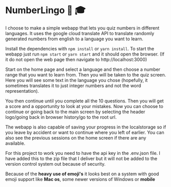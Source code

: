 # NumberLingo 💯 🎓

I choose to make a simple webapp that lets you quiz numbers in different languages. It uses the google cloud translate API to translate randomly generated numbers from english to a language you want to learn.

Install the dependencies with `npm install` or `yarn install`. To start the webapp just run `npm start` or `yarn start` and it should open the browser. (If it do not open the web page then navigate to http://localhost:3000)

Start on the home page and select a language and then choose a number range that you want to learn from. Then you will be taken to the quiz screen. Here you will see some text in the language you chose (hopefully, it sometimes translates it to just integer numbers and not the word representation).

You then continue until you complete all the 10 questions. Then you will get a score and a opportunity to look at your mistakes. Now you can choose to continue or going back to the main screen by selecting the header logo/going back in browser history/go to the root url.
  
The webapp is also capable of saving your progress in the localstorage so if you leave by accident or want to continue where you left of earlier. You can also see the previous sessions on the home screen if there are any available.

For this project to work you need to have the api key in the .env.json file. I have added this to the zip file that I deliver but it will not be added to the version control system out because of security.

Because of the __heavy use of emoji's__ it looks best on a system with good emoji support like __Mac os__, some newer versions of Windows or __mobile__